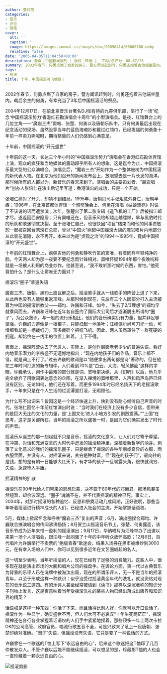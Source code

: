 ```yaml
---
author: 曹红蓓
categories:
- 音乐
- 评论
- 随笔
cover:
  alt: ''
  caption: ''
  image: https://images.soomal.cc/images/doc/20090414/00000108.webp
  relative: false
date: '2005-04-05T11:04:50+08:00'
description: 源自：中国新闻周刊 | 版权：转载 |  平均/总评分：08.67/26
summary: 2002年春节，何勇点燃了自家的房子，警方闻讯赶到时，何勇还抱着吉他端坐屋内。劫后余生的何勇，有幸充当了3年后中国摇滚活的祭品。2004年12月17日，在前北京音乐台著名DJ张有待的九霄俱乐部，举行了一场“纪念‘中国摇滚乐势力’香港红石勘演唱会十周年”的小型演唱会。是夜，红馆舞台上的几位主角――“魔岩三杰”窦唯、张楚、何勇以及唐朝乐队中，只有何勇最后出现在纪念活动的现场。虽然没穿当年的蓝色海魂衫和戴烂红领巾，已经发福的何勇象十年前一样卖力嘶喊时，期待祭奠的人们仍感到心满意足。
tags:
- 摇滚
title: 十年，中国摇滚魂飞魄散？
---
```


2002年春节，何勇点燃了自家的房子，警方闻讯赶到时，何勇还抱着吉他端坐屋内。劫后余生的何勇，有幸充当了3年后中国摇滚活的祭品。

2004年12月17日，在前北京音乐台著名DJ张有待的九霄俱乐部，举行了一场“纪念‘中国摇滚乐势力’香港红石勘演唱会十周年”的小型演唱会。是夜，红馆舞台上的几位主角――“魔岩三杰”窦唯、张楚、何勇以及唐朝乐队中，只有何勇最后出现在纪念活动的现场。虽然没穿当年的蓝色海魂衫和戴烂红领巾，已经发福的何勇象十年前一样卖力嘶喊时，期待祭奠的人们仍感到心满意足。

十年前，中国摇滚的“开元盛世”

十年前的这一天，长达三个半小时的“中国摇滚乐势力”演唱会在香港红石勘体育馆上演，观众的疯狂和当地媒体的震动超乎所有人的想象。这是迄今为止，中国摇滚乐最大型的公众演唱会，演唱会后，“魔岩三杰”开始作为一个整体被树为中国摇滚的新代表人物。在北京为他们召开的新闻发布会上，放眼望去是一片长发的海洋。那时候所有的人都以为，新音乐的春天来到了。演唱会的主要策划者、“魔岩唱片”创办人张培仁在演出后记里写道：香港演出的成功，只是一个开始。

张培仁猜对了开头，却猜不到结局。1995年，唐朝贝司手张炬意外身亡，唐朝半瘫；1996年，在北京首都体育馆一个颁奖晚会上，何勇在演唱《姑娘漂亮》时说了不该说的话而遭禁演；次年，张楚出了第二张专辑《造飞机的工厂》后被指江郎才尽，遂返回西安隐居；只有窦唯还在，但音乐风格却越走越缥缈，早与黑豹时代的乐队和歌迷彻底决裂。至于张培仁自己，也很快因“项目”结束而和他的同事贾敏恕一起被召回台湾滚石总部，曾以“中国火”树起中国摇滚大旗的魔岩唱片内地部分从此昙花消隐，永不再开。本来以为是“贞观之治”的1994～1995年，竟成中国摇滚的“开元盛世”。

十年前的红馆舞台上，疯弹吉他的何勇和静吹竹笛的窦唯，有着同样年轻纯净的脸。今天两人却为那一夜要不要纪念而针锋相对。窦唯怀疑1994年那个夜晚纯粹就是一场被人利用的商业炒作。他甚至说，“我不敢听那时候的东西，害怕。”他究竟怕什么？是什么让窦唯无力面对？

摇滚乐“圈子”普遍失语

魔岩三杰、唐朝、黑豹土崩瓦解之后，摇滚歌手就从一线歌手的阵营上退了下来，从此再也没有人能够重返顶峰。从那时候到现在，先后有三个人因部分打入主流被尊为中国的摇滚新教父――郑均、许巍和汪峰。如今，“失去了2/3理想”的郑均早就乘风而去，许巍和汪峰在近年各自签约了国际大公司后才逐渐脱出所谓的“圈子”，为公众熟识。与一般的流行乐相比，他们的音乐确实仍有力量，但并非足够坚强。许巍的力道像是一根棍子，只能扫起一地落叶；汪峰偶尔尚可刀光一动，可惜细看却是一柄裁纸刀，顶多裁碎个把纸飞机。因此，两人虽然罩住了一群死硬的拥趸，却始终在一线半的位置上趴着，上下不得。

表面上，摇滚阵营失去了代言人，实际上，是创作层面老老少少的普遍失语。看好内地音乐潜力的李宗盛不无遗憾地指出：“现在内地孩子们的作品，音乐上都不错，就是词上不行了。”过去许巍的歌词是以“随便拿出两句都是诗”著称的，但在他花三年时间打造的新专辑中，人们看到70%是“白云、大海、轻风拂面”这样的字眼，许巍承认，创作中最难的部分就是词。窦唯更决绝，从《幻听》以后，他几乎完全放弃了用歌词表达意念的企图，在渐入禅境的窦唯那里，人声和风声鸟声已经没有区别。无论如何，他们还在写着，而更多1994年时已经名扬天下的老摇滚歌手，十年来只是在个人生活的烂泥潭里打滚，无暇顾他。

为什么写不出词来？皆因这是一个经济快速上升，快到没有耐心倾听自己声音的时代。张培仁回忆十年前红馆演出时说：“当时我们在经济上没有多少自信，但带来的是巨大无比的文化的力量，是‘上国文化’进入小地方引发的剧烈震荡。”“上国”在思考，这才是关键所在。当年的摇滚之所以盛极一时，是因为它们确实发出了时代的声音。

摇滚乐从诞生的那一刻起就不只是音乐，摇滚的文化意义，让人们对它寄予厚望。在冲突、对话和充满变革的大时代中迸发的摇滚精神里，深植着新哲学的萌芽。剥落了文化意义的我们的摇滚乐圈子，只是继承了摇滚的各种华丽或奇异的衣服，而衣服里面，并没有人。对摇滚来说，贫穷是种财富，但“现在的孩子们”，最向往的是钱，想的是有朝一日能够大红天下。有才华的孩子一旦崭露头角，很快就词穷、失语，急速堕入平庸。

摇滚精神的扩散

摇滚乐在90年代给人们带来的思想启蒙，决不亚于80年代的邓丽君。那场风暴虽然短暂，却余波深远。“圈子”魂魄不在，并不代表摇滚的精神已死。事实上，2004年，对那时摇滚的各种追忆、反思和祭奠活动几成风潮，正好说明，那些当年听着摇滚进行精神成长的人们，已经进入社会的主流，开始掌握话语权。

5月，媒体上掀起怀念和呼唤“魔岩三杰”复出的声音；6月，演出圈捏合郑均、许巍联合搞演唱会的传闻沸沸扬扬；8月贺兰山摇滚音乐节上，张楚、何勇露面，该音乐节成为近年来惟一盈利的摇滚演出；9月17日，华纳唱片为汪峰举办了出道以来第一场个人演唱会，跟汪峰一起闷骚了十年的中年听众放怀高歌；12月6日，百代唱片为许巍举行不卖票的“绝版青春”歌迷会，结果入场券在黑市被爆炒到3000元，在有幸入场的人们中，你可以见到很多近年在文艺圈崛起的名人。

这一切至少表明，当年听摇滚的人，现在已经有了足够的消费能力。这些人中，很多现在就是演出市场的大腕和唱片公司的操盘手。在舆论方面，第一代以古典音乐为背景的乐评人已在洗牌中被淘汰出局，现在的所谓乐评人，无一不是当年的摇滚青年，以至于形成这样一种默识：似乎没受过摇滚黄金年代的洗礼，就没资格对现在的音乐说三道四。有的乐评人甚至经常被请到《读书》那样以深沉著称的知识分子刊物上发言，这是否意味着当年受摇滚洗礼的某些人物已经出落成出版界和知识界的精英？

话语权是这样一种东西：你活了下来，而且活得比别人好，你就可以开口说话了。摇滚作为一种显学，确实盛世不再，但人们大可不必哀叹“十年生死两茫茫”，摇滚精神还在各行各业掌握着话语权的人们手中紧紧地捏着。那些顶多一年上两次卡拉OK的公司高管、政府官员，唱流行歌五音不全，可是兴致来了吼上一段唐朝、张楚却绝对准确。“圈子”失语，但摇滚没有失语，它只是变了一种说话的方式。

许巍曾在一个歌迷的T恤上写下“永远自由的心”，后来这个歌迷把这T恤印了几百件散发众人。不管许巍以后能不能继续摇滚，可以想见的是，珍藏那T恤的人也会一直珍藏着一颗永远自由的心。

![摇滚剪影](https://images.soomal.cc/images/doc/20090414/00000108.webp)
